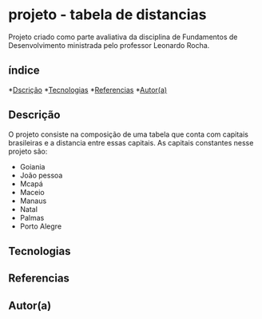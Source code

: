 # projeto - tabela de distancias
Projeto criado como parte avaliativa da disciplina de Fundamentos de Desenvolvimento ministrada pelo professor Leonardo Rocha.

## índice 

*[Dscrição](#descrição)
*[Tecnologias](#tecnologias)
*[Referencias](#referencias)
*[Autor(a)](#autora)

## Descrição

O projeto consiste na composição de uma tabela que conta com capitais brasileiras e a distancia entre essas capitais. As capitais constantes nesse projeto são:



* Goiania
* João pessoa
* Mcapá
* Maceio
* Manaus
* Natal
* Palmas 
* Porto Alegre


## Tecnologias

## Referencias

## Autor(a)